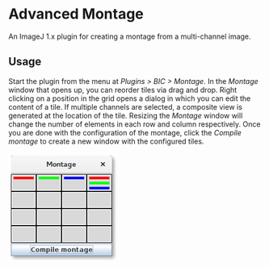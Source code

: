 # Advanced Montage
An ImageJ 1.x plugin for creating a montage from a multi-channel image.

## Usage
Start the plugin from the menu at *Plugins > BIC > Montage*. In the *Montage* window that opens up, you can reorder tiles via drag and drop. Right clicking on a position in the grid opens a dialog in which you can edit the content of a tile. If multiple channels are selected, a composite view is generated at the location of the tile. Resizing the *Montage* window will change the number of elements in each row and column respectively. Once you are done with the configuration of the montage, click the *Compile montage* to create a new window with the configured tiles.

![screenshot](images/screenshot.png)
